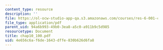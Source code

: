 ```yaml
---
content_type: resource
description: ''
file: https://ol-ocw-studio-app-qa.s3.amazonaws.com/courses/res-6-001-continuum-electromechanics-spring-2009/4e656c6af6de1643dffe830b626d6fa8_chap10_100.pdf
file_type: application/pdf
parent_uid: 94a6b993-49b0-3ea8-a5c0-a911b9c5d985
resourcetype: Document
title: chap10_100.pdf
uid: 4e656c6a-f6de-1643-dffe-830b626d6fa8
---
```

